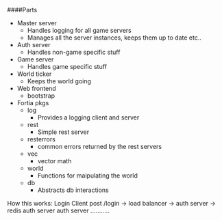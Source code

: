 ####Parts

 - Master server
    + Handles logging for all game servers
    + Manages all the server instances, keeps them up to date etc..
 - Auth server
    + Handles non-game specific stuff
 - Game server
    + Handles game specific stuff
 - World ticker
    + Keeps the world going
 - Web frontend
    + bootstrap
 - Fortia pkgs
    + log
        * Provides a logging client and server
    + rest
        * Simple rest server
    + resterrors
        * common errors returned by the rest servers
    + vec
        * vector math
    + world
        * Functions for maipulating the world
    + db
        * Abstracts db interactions

How this works:
Login
Client post /login -> load balancer -> auth server -> redis auth server
                                      auth server
                                      ...........
